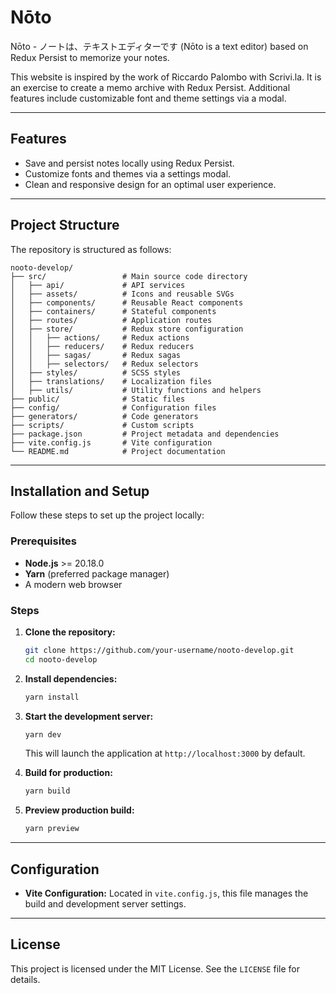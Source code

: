 # Nōto

Nōto - ノートは、テキストエディターです (Nōto is a text editor) based on Redux Persist to memorize your notes.

This website is inspired by the work of Riccardo Palombo with Scrivi.la. It is an exercise to create a memo archive with Redux Persist. Additional features include customizable font and theme settings via a modal.

---

## Features

- Save and persist notes locally using Redux Persist.
- Customize fonts and themes via a settings modal.
- Clean and responsive design for an optimal user experience.

---

## Project Structure

The repository is structured as follows:

```
nooto-develop/
├── src/                 # Main source code directory
│   ├── api/             # API services
│   ├── assets/          # Icons and reusable SVGs
│   ├── components/      # Reusable React components
│   ├── containers/      # Stateful components
│   ├── routes/          # Application routes
│   ├── store/           # Redux store configuration
│   │   ├── actions/     # Redux actions
│   │   ├── reducers/    # Redux reducers
│   │   ├── sagas/       # Redux sagas
│   │   ├── selectors/   # Redux selectors
│   ├── styles/          # SCSS styles
│   ├── translations/    # Localization files
│   ├── utils/           # Utility functions and helpers
├── public/              # Static files
├── config/              # Configuration files
├── generators/          # Code generators
├── scripts/             # Custom scripts
├── package.json         # Project metadata and dependencies
├── vite.config.js       # Vite configuration
└── README.md            # Project documentation
```

---

## Installation and Setup

Follow these steps to set up the project locally:

### Prerequisites

- **Node.js** >= 20.18.0
- **Yarn** (preferred package manager)
- A modern web browser

### Steps

1. **Clone the repository:**

   ```bash
   git clone https://github.com/your-username/nooto-develop.git
   cd nooto-develop
   ```

2. **Install dependencies:**

   ```bash
   yarn install
   ```

3. **Start the development server:**

   ```bash
   yarn dev
   ```

   This will launch the application at `http://localhost:3000` by default.

4. **Build for production:**

   ```bash
   yarn build
   ```

5. **Preview production build:**

   ```bash
   yarn preview
   ```

---

## Configuration

- **Vite Configuration:** Located in `vite.config.js`, this file manages the build and development server settings.

---

## License

This project is licensed under the MIT License. See the `LICENSE` file for details.


